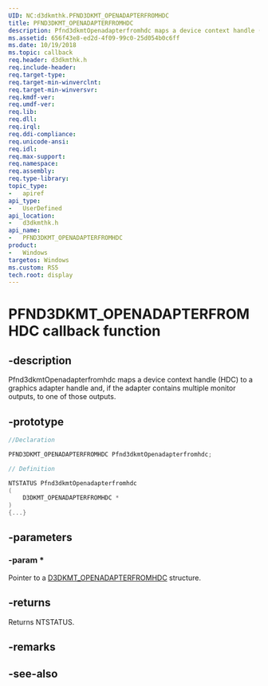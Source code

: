 ```yaml
---
UID: NC:d3dkmthk.PFND3DKMT_OPENADAPTERFROMHDC
title: PFND3DKMT_OPENADAPTERFROMHDC
description: Pfnd3dkmtOpenadapterfromhdc maps a device context handle (HDC) to a graphics adapter handle and, if the adapter contains multiple monitor outputs, to one of those outputs.
ms.assetid: 656f43e8-ed2d-4f09-99c0-25d054b0c6ff
ms.date: 10/19/2018
ms.topic: callback
req.header: d3dkmthk.h
req.include-header:
req.target-type:
req.target-min-winverclnt:
req.target-min-winversvr:
req.kmdf-ver:
req.umdf-ver:
req.lib:
req.dll:
req.irql: 
req.ddi-compliance:
req.unicode-ansi:
req.idl:
req.max-support:
req.namespace:
req.assembly:
req.type-library: 
topic_type: 
-	apiref
api_type: 
-	UserDefined
api_location: 
-	d3dkmthk.h
api_name: 
-	PFND3DKMT_OPENADAPTERFROMHDC
product:
-	Windows
targetos: Windows
ms.custom: RS5
tech.root: display
---
```


# PFND3DKMT_OPENADAPTERFROMHDC callback function

## -description

Pfnd3dkmtOpenadapterfromhdc maps a device context handle (HDC) to a graphics adapter handle and, if the adapter contains multiple monitor outputs, to one of those outputs.

## -prototype

```cpp
//Declaration

PFND3DKMT_OPENADAPTERFROMHDC Pfnd3dkmtOpenadapterfromhdc; 

// Definition

NTSTATUS Pfnd3dkmtOpenadapterfromhdc 
(
	D3DKMT_OPENADAPTERFROMHDC *
)
{...}

```

## -parameters

### -param * 

Pointer to a [D3DKMT_OPENADAPTERFROMHDC](ns-d3dkmthk-_d3dkmt_openadapterfromhdc.md) structure.

## -returns

Returns NTSTATUS.


## -remarks




## -see-also

